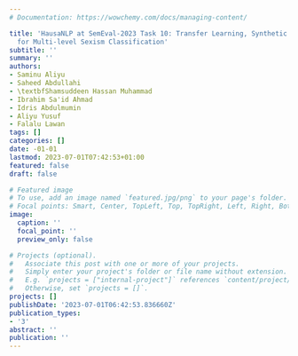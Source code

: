 ```yaml
---
# Documentation: https://wowchemy.com/docs/managing-content/

title: 'HausaNLP at SemEval-2023 Task 10: Transfer Learning, Synthetic Data and Side-information
  for Multi-level Sexism Classification'
subtitle: ''
summary: ''
authors:
- Saminu Aliyu
- Saheed Abdullahi
- \textbfShamsuddeen Hassan Muhammad
- Ibrahim Sa'id Ahmad
- Idris Abdulmumin
- Aliyu Yusuf
- Falalu Lawan
tags: []
categories: []
date: -01-01
lastmod: 2023-07-01T07:42:53+01:00
featured: false
draft: false

# Featured image
# To use, add an image named `featured.jpg/png` to your page's folder.
# Focal points: Smart, Center, TopLeft, Top, TopRight, Left, Right, BottomLeft, Bottom, BottomRight.
image:
  caption: ''
  focal_point: ''
  preview_only: false

# Projects (optional).
#   Associate this post with one or more of your projects.
#   Simply enter your project's folder or file name without extension.
#   E.g. `projects = ["internal-project"]` references `content/project/deep-learning/index.md`.
#   Otherwise, set `projects = []`.
projects: []
publishDate: '2023-07-01T06:42:53.836660Z'
publication_types:
- '3'
abstract: ''
publication: ''
---
```

